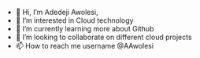 - 👋 Hi, I’m Adedeji Awolesi, 
- 👀 I’m interested in Cloud technology
- 🌱 I’m currently learning more about Github
- 💞️ I’m looking to collaborate on different cloud projects
- 📫 How to reach me username @AAwolesi

<!---
AAwolesi/AAwolesi is a ✨ special ✨ repository because its `README.md` (this file) appears on your GitHub profile.
You can click the Preview link to take a look at your changes.
--->
